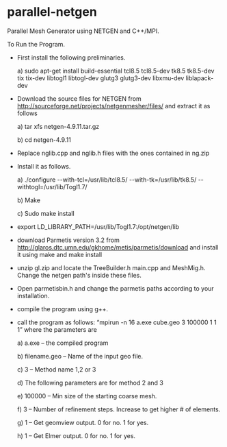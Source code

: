 # parallel-netgen
Parallel Mesh Generator using NETGEN and C++/MPI.

To Run the Program.

* First install the following preliminaries.

  a) sudo apt-get install build-essential tcl8.5 tcl8.5-dev tk8.5 tk8.5-dev tix tix-dev libtogl1 libtogl-dev glutg3 glutg3-dev libxmu-dev liblapack-dev

* Download the source files for NETGEN from http://sourceforge.net/projects/netgenmesher/files/ and extract it as follows
  
  a) tar xfs netgen-4.9.11.tar.gz
  
  b) cd netgen-4.9.11

* Replace nglib.cpp and nglib.h files with the ones contained in ng.zip

* Install it as follows.
  
  a) ./configure --with-tcl=/usr/lib/tcl8.5/ --with-tk=/usr/lib/tk8.5/ --withtogl=/usr/lib/Togl1.7/
  
  b) Make
  
  c) Sudo make install

* export LD_LIBRARY_PATH=/usr/lib/Togl1.7:/opt/netgen/lib

* download Parmetis version 3.2 from http://glaros.dtc.umn.edu/gkhome/metis/parmetis/download and install it using make and make install

* unzip gl.zip and locate the TreeBuilder.h main.cpp and MeshMig.h. Change the netgen path's inside these files.

* Open parmetisbin.h and change the parmetis paths according to your installation.

* compile the program using g++.

* call the program as follows: “mpirun -n 16 a.exe cube.geo 3 100000 1 1 1” where the parameters are
 
  a) a.exe – the compiled program
  
  b) filename.geo – Name of the input geo file.
  
  c) 3 – Method name 1,2 or 3
  
  d) The following parameters are for method 2 and 3
  
  e) 100000 – Min size of the starting coarse mesh.
  
  f) 3 – Number of refinement steps. Increase to get higher # of elements.
  
  g) 1 – Get geomview output. 0 for no. 1 for yes.
  
  h) 1 – Get Elmer output. 0 for no. 1 for yes.
